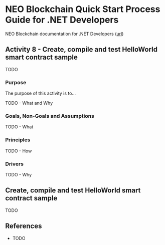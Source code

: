 # NEO Blockchain Quick Start Process Guide for .NET Developers

NEO Blockchain documentation for .NET Developers ([url](https://github.com/mwherman2000/neo-windocs/tree/master/windocs))

## Activity 8 - Create, compile and test HelloWorld smart contract sample

TODO

### Purpose

The purpose of this activity is to...

TODO - What and Why

### Goals, Non-Goals and Assumptions

TODO - What

### Principles

TODO - How

### Drivers

TODO - Why

## Create, compile and test HelloWorld smart contract sample

TODO



## References

* TODO

